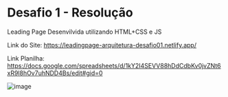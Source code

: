 # Desafio 1 - Resolução

Leading Page Desenvilvida utilizando HTML+CSS e JS

Link do Site: https://leadingpage-arquitetura-desafio01.netlify.app/

Link Planilha: https://docs.google.com/spreadsheets/d/1kY2I4SEVV88hDdCdbKv0jvZNt6xR9l8hOv7uhNDD4Bs/edit#gid=0



![image](https://github.com/IagoNeres55/Leading_Page_Arquitetura/assets/109632131/3395fecf-8940-4da7-8649-93efb72100bb)
